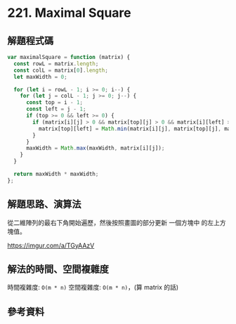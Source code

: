 # 221. Maximal Square

## 解題程式碼

```javascript
var maximalSquare = function (matrix) {
  const rowL = matrix.length;
  const colL = matrix[0].length;
  let maxWidth = 0;

  for (let i = rowL - 1; i >= 0; i--) {
    for (let j = colL - 1; j >= 0; j--) {
      const top = i - 1;
      const left = j - 1;
      if (top >= 0 && left >= 0) {
        if (matrix[i][j] > 0 && matrix[top][j] > 0 && matrix[i][left] > 0 && matrix[top][left] > 0) {
          matrix[top][left] = Math.min(matrix[i][j], matrix[top][j], matrix[i][left]) + 1;
        }
      }
      maxWidth = Math.max(maxWidth, matrix[i][j]);
    }
  }

  return maxWidth * maxWidth;
};
```

## 解題思路、演算法

從二維陣列的最右下角開始遍歷，然後按照畫圖的部分更新 一個方塊中 的左上方塊值。

https://imgur.com/a/TGyAAzV

## 解法的時間、空間複雜度

時間複雜度: `O(m * n)`
空間複雜度: `O(m * n)`，(算 matrix 的話)

## 參考資料

